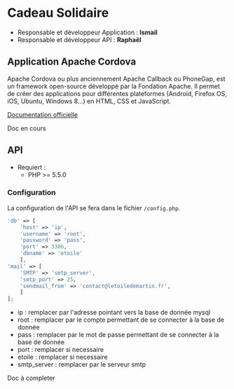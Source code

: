 # Cadeau Solidaire
* Responsable et développeur Application : **Ismail**
* Responsable et développeur API : **Raphaël**

## Application Apache Cordova
Apache Cordova ou plus anciennement Apache Callback ou PhoneGap, est un framework open-source développé par la Fondation Apache. Il permet de créer des applications pour différentes plateformes (Android, Firefox OS, iOS, Ubuntu, Windows 8...) en HTML, CSS et JavaScript.

[Documentation officielle](https://cordova.apache.org/docs/en/latest/)

Doc en cours

## API
* Requiert :
   * PHP >= 5.5.0

### Configuration
La configuration de l'API se fera dans le fichier `/config.php`.

```php
'db' => [
    'host' => 'ip',
    'username' => 'root',
    'password' => 'pass',
    'port' => 3306,
    'dbname' => 'etoile'
    ],
'mail' => [
    'SMTP' => 'smtp_server',
    'smtp_port' => 25,
    'sendmail_from' => 'contact@letoiledemartin.fr',
    ]
];
```
* ip : remplacer par l'adresse pointant vers la base de donnée mysql
* root : remplacer par le compte permettant de se connecter à la base de donnée
* pass : remplacer par le mot de passe permettant de se connecter à la base de donnée
* port : remplacer si necessaire
* etoile : remplacer si necessaire
* smtp_server : remplacer par le serveur smtp

Doc à completer
